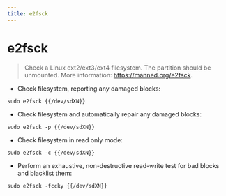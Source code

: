 ```yaml
---
title: e2fsck
---
```

# e2fsck

> Check a Linux ext2/ext3/ext4 filesystem. The partition should be unmounted.
> More information: <https://manned.org/e2fsck>.

- Check filesystem, reporting any damaged blocks:

`sudo e2fsck {{/dev/sdXN}}`

- Check filesystem and automatically repair any damaged blocks:

`sudo e2fsck -p {{/dev/sdXN}}`

- Check filesystem in read only mode:

`sudo e2fsck -c {{/dev/sdXN}}`

- Perform an exhaustive, non-destructive read-write test for bad blocks and blacklist them:

`sudo e2fsck -fccky {{/dev/sdXN}}`
